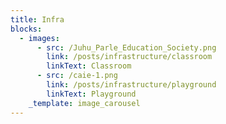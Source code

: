 ```yaml
---
title: Infra
blocks:
  - images:
      - src: /Juhu_Parle_Education_Society.png
        link: /posts/infrastructure/classroom
        linkText: Classroom
      - src: /caie-1.png
        link: /posts/infrastructure/playground
        linkText: Playground
    _template: image_carousel
---
```


